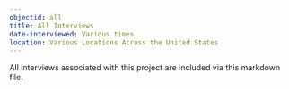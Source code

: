```yaml
---
objectid: all
title: All Interviews
date-interviewed: Various times
location: Various Locations Across the United States
---
```

All interviews associated with this project are included via this markdown file. 
